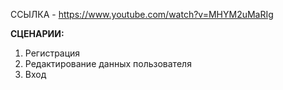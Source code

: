 ССЫЛКА - https://www.youtube.com/watch?v=MHYM2uMaRIg

**СЦЕНАРИИ:**
1. Регистрация
2. Редактирование данных пользователя
3. Вход
